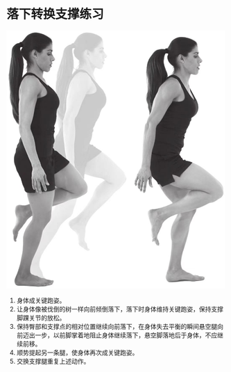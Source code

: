 # 落下转换支撑练习

![5231705720085_.pic](assets/5231705720085_.pic.jpg)

1. 身体成关键跑姿。
2. 让身体像被伐倒的树一样向前倾倒落下，落下时身体维持关键跑姿，保持支撑脚踝关节的放松。
3. 保持臀部和支撑点的相对位置继续向前落下，在身体失去平衡的瞬间悬空腿向前迈出一步，以前脚掌着地阻止身体继续落下，悬空脚落地后于身体，不应继续前移。
4. 顺势提起另一条腿，使身体再次成关键跑姿。
5. 交换支撑腿重复上述动作。